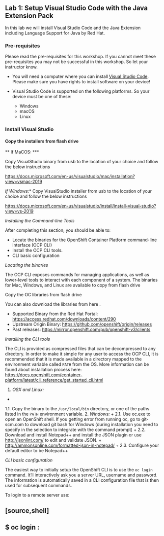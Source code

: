 ## Lab 1: Setup Visual Studio Code with the Java Extension Pack

In this lab we will install Visual Studio Code and the Java Extension including Language Support for Java by Red Hat.

### Pre-requisites

Please read the pre-requisites for this workshop. If you cannot meet these pre-requisites you may not be successful in this workshop. So let your instructor know.

* You will need a computer where you can install [Visual Studio Code](https://code.visualstudio.com/). Please make sure you have rights to install software on your device!

* Visual Studio Code is supported on the following platforms. So your device must be one of these:
	* Windows
	* macOS
	* Linux
	
	
###  Install Visual Studio 	
	
#### Copy the installers from flash drive
	


** If MaCOS: *** 

Copy VisualStudio binary  from usb to the location of your choice and follow the below instructions

https://docs.microsoft.com/en-us/visualstudio/mac/installation?view=vsmac-2019








*If Windows:** Copy VisualStudio installer from usb to the location of your choice and follow the below instructions

https://docs.microsoft.com/en-us/visualstudio/install/install-visual-studio?view=vs-2019



*Installing the Command-line Tools*

After completing this section, you should be able to:

* Locate the binaries for the OpenShift Container Platform command-line
interface (OCP CLI)
* Install the OCP CLI tools.
* CLI basic configuration

*Locating the binaries*

The OCP CLI exposes commands for managing applications, as well as
lower-level tools to interact with each component of a system. The
binaries for Mac, Windows, and Linux are available to copy from flash drive 

Copy the OC libraries from flash drive 


You can also download the libraries from here .

* Supported Binary from the Red Hat Portal: https://access.redhat.com/downloads/content/290
* Upstream Origin Binary: https://github.com/openshift/origin/releases
* Past releases: https://mirror.openshift.com/pub/openshift-v3/clients

*Installing the CLI tools*

The CLI is provided as compressed files that can be decompressed to any
directory. In order to make it simple for any user to access the OCP
CLI, it is recommended that it is made available in a directory mapped
to the environment variable called `PATH` from the OS. More information
can be found about installation process here:
https://docs.openshift.com/container-platform/latest/cli_reference/get_started_cli.html

1.  *OSX and Linux:*
+
1.1. Copy the binary to the `/usr/local/bin` directory, or one of the
paths listed in the `PATH` environment variable.
2.  *Windows:*
+
2.1. Use oc.exe to open an OpenShift shell. If you getting error from
running oc, go to git-scm.com to download git bash for Windows (during
installation you need to specify in the selection to integrate with the
command prompt)
+
2.2. Download and install Notepad++ and install the JSON plugin or use
http://jsonlint.com/ to edit and validate JSON.
+
http://ammonsonline.com/formatted-json-in-notepad/
+
2.3. Configure your default editor to be Notepad++

*CLI basic configuration*

The easiest way to initially setup the OpenShift CLI is to use the
`oc login` command. It’ll interactively ask you a server URL, username
and password. The information is automatically saved in a CLI
configuration file that is then used for subsequent commands.

To login to a remote server use:

[source,shell]
----
$ oc login <hostname>:<port>
----








